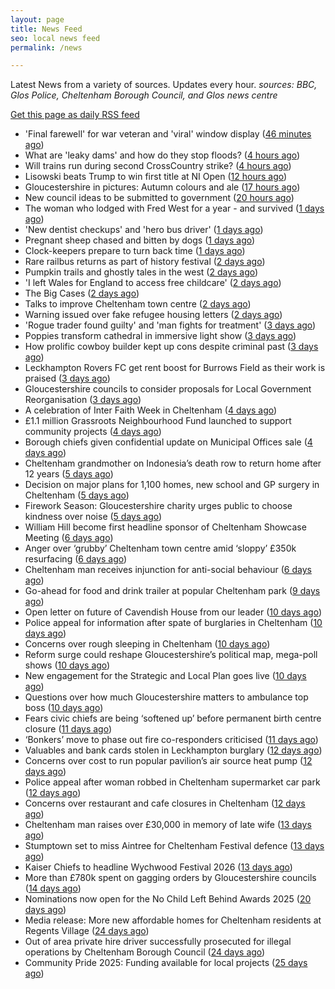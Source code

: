 ```yaml
---
layout: page
title: News Feed
seo: local news feed
permalink: /news

---
```


Latest News from a variety of sources. Updates every hour.
_sources: BBC, Glos Police, Cheltenham Borough Council, and Glos news centre_

[Get this page as daily RSS feed](/daily.rss)

<!-- news_marker starts -->
- 'Final farewell' for war veteran and 'viral' window display ([46 minutes ago](https://www.bbc.com/news/articles/ce8z3z8p280o?at_medium=RSS&at_campaign=rss))
- What are 'leaky dams' and how do they   stop floods? ([4 hours ago](https://www.bbc.com/news/articles/cder002gg0xo?at_medium=RSS&at_campaign=rss))
- Will trains run during second CrossCountry strike? ([4 hours ago](https://www.bbc.com/news/articles/c2drek2zx17o?at_medium=RSS&at_campaign=rss))
- Lisowski beats Trump to win first title at NI Open ([12 hours ago](https://www.bbc.com/sport/snooker/articles/c4gp8rxly5jo?at_medium=RSS&at_campaign=rss))
- Gloucestershire in pictures: Autumn colours and ale ([17 hours ago](https://www.bbc.com/news/articles/cyv8q3v2jr5o?at_medium=RSS&at_campaign=rss))
- New council ideas to be submitted to government ([20 hours ago](https://www.bbc.com/news/articles/c1d0rydlxz9o?at_medium=RSS&at_campaign=rss))
- The woman who lodged with Fred West for a year - and survived ([1 days ago](https://www.bbc.com/news/articles/c5y4dyjxl1po?at_medium=RSS&at_campaign=rss))
- 'New dentist checkups' and 'hero bus driver' ([1 days ago](https://www.bbc.com/news/articles/cz91nv78j7no?at_medium=RSS&at_campaign=rss))
- Pregnant sheep chased and bitten by dogs ([1 days ago](https://www.bbc.com/news/articles/c30v863814lo?at_medium=RSS&at_campaign=rss))
- Clock-keepers prepare to turn back time ([1 days ago](https://www.bbc.com/news/articles/c1wl0219p4yo?at_medium=RSS&at_campaign=rss))
- Rare railbus returns as part of history festival ([2 days ago](https://www.bbc.com/news/articles/cd675zgzg0zo?at_medium=RSS&at_campaign=rss))
- Pumpkin trails and ghostly tales in the west ([2 days ago](https://www.bbc.com/news/articles/cly9jxx50gro?at_medium=RSS&at_campaign=rss))
- 'I left Wales for England to access free childcare' ([2 days ago](https://www.bbc.com/news/articles/c2lpnr8n8rpo?at_medium=RSS&at_campaign=rss))
- The Big Cases ([2 days ago](https://www.bbc.co.uk/iplayer/episode/m002lsdp?at_medium=RSS&at_campaign=rss))
- Talks to improve Cheltenham town centre ([2 days ago](https://gloucesternewscentre.co.uk/talks-to-improve-cheltenham-town-centre/))
- Warning issued over fake refugee housing letters ([2 days ago](https://www.bbc.com/news/articles/cm2ler3xnv8o?at_medium=RSS&at_campaign=rss))
- 'Rogue trader found guilty' and 'man fights for treatment' ([3 days ago](https://www.bbc.com/news/articles/c2kpv281v03o?at_medium=RSS&at_campaign=rss))
- Poppies transform cathedral in immersive light show ([3 days ago](https://www.bbc.com/news/videos/cvgmp32r6yjo?at_medium=RSS&at_campaign=rss))
- How prolific cowboy builder kept up cons despite criminal past ([3 days ago](https://www.bbc.com/news/articles/cg43q3rl3q7o?at_medium=RSS&at_campaign=rss))
- Leckhampton Rovers FC get rent boost for Burrows Field as their work is praised ([3 days ago](https://gloucesternewscentre.co.uk/leckhampton-rovers-fc-get-rent-boost-for-burrows-field-as-their-work-is-praised/))
- Gloucestershire councils to consider proposals for Local Government Reorganisation ([3 days ago](https://gloucesternewscentre.co.uk/gloucestershire-councils-to-consider-proposals-for-local-government-reorganisation/))
- A celebration of Inter Faith Week in Cheltenham ([4 days ago](https://www.cheltenham.gov.uk/news/article/3061/a_celebration_of_inter_faith_week_in_cheltenham))
- £1.1 million Grassroots Neighbourhood Fund launched to support community projects ([4 days ago](https://gloucesternewscentre.co.uk/1-1-million-grassroots-neighbourhood-fund-launched-to-support-community-projects/))
- Borough chiefs given confidential update on Municipal Offices sale ([4 days ago](https://gloucesternewscentre.co.uk/borough-chiefs-given-confidential-update-on-municipal-offices-sale/))
- Cheltenham grandmother on Indonesia’s death row to return home after 12 years ([5 days ago](https://gloucesternewscentre.co.uk/cheltenham-grandmother-on-indonesias-death-row-to-return-home-after-12-years/))
- Decision on major plans for 1,100 homes, new school and GP surgery in Cheltenham ([5 days ago](https://gloucesternewscentre.co.uk/decision-on-major-plans-for-1100-homes-new-school-and-gp-surgery-in-cheltenham/))
- Firework Season: Gloucestershire charity urges public to choose kindness over noise ([5 days ago](https://gloucesternewscentre.co.uk/firework-season-gloucestershire-charity-urges-public-to-choose-kindness-over-noise/))
- William Hill become first headline sponsor of Cheltenham Showcase Meeting ([6 days ago](https://gloucesternewscentre.co.uk/william-hill-become-first-headline-sponsor-of-cheltenham-showcase-meeting/))
- Anger over ‘grubby’ Cheltenham town centre amid ‘sloppy’ £350k resurfacing ([6 days ago](https://gloucesternewscentre.co.uk/anger-over-grubby-cheltenham-town-centre-amid-sloppy-350k-resurfacing/))
- Cheltenham man receives injunction for anti-social behaviour ([6 days ago](https://www.cheltenham.gov.uk/news/article/3060/cheltenham_man_receives_injunction_for_anti-social_behaviour))
- Go-ahead for food and drink trailer at popular Cheltenham park ([9 days ago](https://gloucesternewscentre.co.uk/go-ahead-for-food-and-drink-trailer-at-popular-cheltenham-park/))
- Open letter on future of Cavendish House from our leader ([10 days ago](https://www.cheltenham.gov.uk/news/article/3058/open_letter_on_future_of_cavendish_house_from_our_leader))
- Police appeal for information after spate of burglaries in Cheltenham ([10 days ago](https://gloucesternewscentre.co.uk/police-appeal-for-information-after-spate-of-burglaries-in-cheltenham-2/))
- Concerns over rough sleeping in Cheltenham ([10 days ago](https://gloucesternewscentre.co.uk/concerns-over-rough-sleeping-in-cheltenham/))
- Reform surge could reshape Gloucestershire’s political map, mega-poll shows ([10 days ago](https://gloucesternewscentre.co.uk/reform-surge-could-reshape-gloucestershires-political-map-mega-poll-shows/))
- New engagement for the Strategic and Local Plan goes live ([10 days ago](https://www.cheltenham.gov.uk/news/article/3059/new_engagement_for_the_strategic_and_local_plan_goes_live))
- Questions over how much Gloucestershire matters to ambulance top boss ([10 days ago](https://gloucesternewscentre.co.uk/questions-over-how-much-gloucestershire-matters-to-ambulance-top-boss/))
- Fears civic chiefs are being ‘softened up’ before permanent birth centre closure ([11 days ago](https://gloucesternewscentre.co.uk/fears-civic-chiefs-are-being-softened-up-before-permanent-birth-centre-closure/))
- ‘Bonkers’ move to phase out fire co-responders criticised ([11 days ago](https://gloucesternewscentre.co.uk/bonkers-move-to-phase-out-fire-co-responders-criticised/))
- Valuables and bank cards stolen in Leckhampton burglary ([12 days ago](https://gloucesternewscentre.co.uk/valuables-and-bank-cards-stolen-in-leckhampton-burglary/))
- Concerns over cost to run popular pavilion’s air source heat pump ([12 days ago](https://gloucesternewscentre.co.uk/concerns-over-cost-to-run-popular-pavilions-air-source-heat-pump/))
- Police appeal after woman robbed in Cheltenham supermarket car park ([12 days ago](https://gloucesternewscentre.co.uk/police-appeal-after-woman-robbed-in-cheltenham-supermarket-car-park/))
- Concerns over restaurant and cafe closures in Cheltenham ([12 days ago](https://gloucesternewscentre.co.uk/concerns-over-restaurant-and-cafe-closures-in-cheltenham/))
- Cheltenham man raises over £30,000 in memory of late wife ([13 days ago](https://gloucesternewscentre.co.uk/cheltenham-man-raises-over-30000-in-memory-of-late-wife/))
- Stumptown set to miss Aintree for Cheltenham Festival defence ([13 days ago](https://gloucesternewscentre.co.uk/stumptown-set-to-miss-aintree-for-cheltenham-festival-defence/))
- Kaiser Chiefs to headline Wychwood Festival 2026 ([13 days ago](https://gloucesternewscentre.co.uk/kaiser-chiefs-to-headline-wychwood-festival-2026/))
- More than £780k spent on gagging orders by Gloucestershire councils ([14 days ago](https://gloucesternewscentre.co.uk/more-than-780k-spent-on-gagging-orders-by-gloucestershire-councils/))
- Nominations now open for the No Child Left Behind Awards 2025 ([20 days ago](https://www.cheltenham.gov.uk/news/article/3057/nominations_now_open_for_the_no_child_left_behind_awards_2025))
- Media release: More new affordable homes for Cheltenham residents at Regents Village ([24 days ago](https://www.cheltenham.gov.uk/news/article/3055/media_release_more_new_affordable_homes_for_cheltenham_residents_at_regents_village))
- Out of area private hire driver successfully prosecuted for illegal operations by Cheltenham Borough Council ([24 days ago](https://www.cheltenham.gov.uk/news/article/3054/out_of_area_private_hire_driver_successfully_prosecuted_for_illegal_operations_by_cheltenham_borough_council))
- Community Pride 2025: Funding available for local projects ([25 days ago](https://www.cheltenham.gov.uk/news/article/3053/community_pride_2025_funding_available_for_local_projects))

<!-- news_marker ends -->
